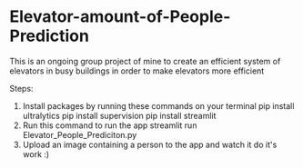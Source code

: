 # Elevator-amount-of-People-Prediction
This is an ongoing group project of mine to create an efficient system of elevators in busy buildings in order to make elevators more efficient

Steps:
1. Install packages by running these commands on your terminal
pip install ultralytics
pip install supervision
pip install streamlit
3. Run this command to run the app
   streamlit run Elevator_People_Prediciton.py
4. Upload an image containing a person to the app and watch it do it's work :)
